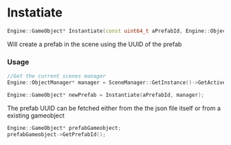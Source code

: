 # Instatiate

```c++
Engine::GameObject* Instantiate(const uint64_t aPrefabId, Engine::ObjectManager* aManager);
```

Will create a prefab in the scene using the UUID of the prefab

### Usage

```c++
//Get the current scenes manager 
Engine::ObjectManager* manager = SceneManager::GetInstance()->GetActiveScene()->GetObjectManager();

Engine::GameObject* newPrefab = Instantiate(aPrefabId, manager);
```

The prefab UUID can be fetched either from the the json file itself or from a existing gameobject

```c++
Engine::GameObject* prefabGameobject;
prefabGameobject->GetPrefabId();
```